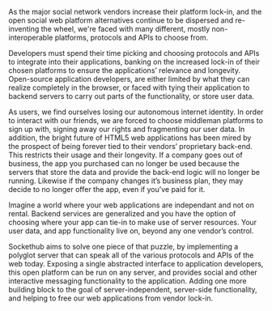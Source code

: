 As the major social network vendors increase their platform lock-in,  and the open social web platform alternatives continue to be dispersed and re-inventing the wheel, we're faced with many different, mostly non-interoperable platforms, protocols and APIs to choose from.

Developers must spend their time picking and choosing protocols and APIs to integrate into their applications, banking on the increased lock-in of their chosen platforms to ensure the applications’ relevance and longevity. Open-source application developers, are either limited by what they can realize completely in the browser, or faced with tying their application to backend servers to carry out parts of the functionality, or store user data.

As users, we find ourselves losing our autonomous internet identity. In order to interact with our friends, we are forced to choose middleman platforms to sign up with, signing away our rights and fragmenting our user data. In addition, the bright future of HTML5 web applications has been mired by the prospect of being forever tied to their vendors’ proprietary back-end. This restricts their usage and their longevity. If a company goes out of business, the app you purchased can no longer be used because the servers that store the data and provide the back-end logic will no longer be running. Likewise if the company changes it’s business plan, they may decide to no longer offer the app, even if you’ve paid for it.

Imagine a world where your web applications are independant and not on rental. Backend services are generalized and you have the option of choosing where your app can tie-in to make use of server resources. Your user data, and app functionality live on, beyond any one vendor’s control.   

Sockethub aims to solve one piece of that puzzle, by implementing a polyglot server that can speak all of the various protocols and APIs of the web today. Exposing a single abstracted interface to application developers, this open platform can be run on any server, and provides social and other interactive messaging functionality to the application. Adding one more building block to the goal of server-independent, server-side functionality, and helping to free our web applications from vendor lock-in.

